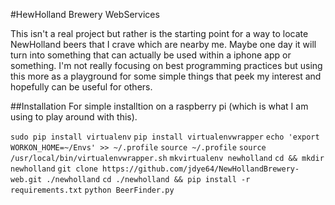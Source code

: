 #HewHolland Brewery WebServices

This isn't a real project but rather is the starting point for a way to locate NewHolland beers that I crave which are nearby me. Maybe one day it will turn into something that can actually be used within a iphone app or something. I'm not really focusing on best programming practices but using this more as a playground for some simple things that peek my interest and hopefully can be useful for others.

##Installation
For simple installtion on a raspberry pi (which is what I am using to play around with this). 

```sudo pip install virtualenv```
```pip install virtualenvwrapper```
```echo 'export WORKON_HOME=~/Envs' >> ~/.profile```
```source ~/.profile```
```source /usr/local/bin/virtualenvwrapper.sh```
```mkvirtualenv newholland```
```cd && mkdir newholland```
```git clone https://github.com/jdye64/NewHollandBrewery-web.git ./newholland```
```cd ./newholland && pip install -r requirements.txt```
```python BeerFinder.py```
